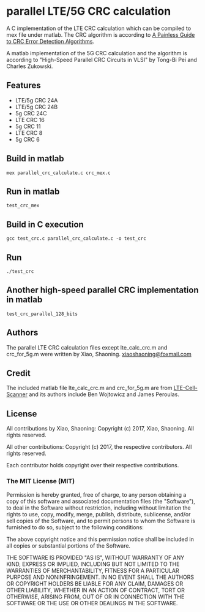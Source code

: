 # parallel LTE/5G CRC calculation

A C implementation of the LTE CRC calculation which can be compiled to mex file under matlab.
The CRC algorithm is according to [A Painless Guide to CRC Error Detection Algorithms](http://www.repairfaq.org/filipg/LINK/F_crc_v3.html).

A matlab implementation of the 5G CRC calculation and the algorithm is according to "High-Speed Parallel CRC Circuits in VLSI" by Tong-Bi Pei and Charles Zukowski.

## Features
* LTE/5g CRC 24A
* LTE/5g CRC 24B
* 5g CRC 24C
* LTE CRC 16
* 5g CRC 11 
* LTE CRC 8
* 5g CRC 6

## Build in matlab

```
mex parallel_crc_calculate.c crc_mex.c
```
## Run in matlab

```
test_crc_mex
```

## Build in C execution

```
gcc test_crc.c parallel_crc_calculate.c -o test_crc
```

## Run

```
./test_crc
```

## Another high-speed parallel CRC implementation in matlab
```
test_crc_parallel_128_bits
```

## Authors
The parallel LTE CRC calculation files except lte_calc_crc.m and crc_for_5g.m were written by Xiao, Shaoning. <xiaoshaoning@foxmail.com>

## Credit
The included matlab file lte_calc_crc.m and crc_for_5g.m are from [LTE-Cell-Scanner](https://github.com/JiaoXianjun/LTE-Cell-Scanner)
and its authors include Ben Wojtowicz and James Peroulas.

## License
All contributions by Xiao, Shaoning:
Copyright (c) 2017, Xiao, Shaoning.
All rights reserved.

All other contributions:
Copyright (c) 2017, the respective contributors.
All rights reserved.

Each contributor holds copyright over their respective contributions.

### The MIT License (MIT)

Permission is hereby granted, free of charge, to any person obtaining a copy
of this software and associated documentation files (the "Software"), to deal
in the Software without restriction, including without limitation the rights
to use, copy, modify, merge, publish, distribute, sublicense, and/or sell
copies of the Software, and to permit persons to whom the Software is
furnished to do so, subject to the following conditions:

The above copyright notice and this permission notice shall be included in all
copies or substantial portions of the Software.

THE SOFTWARE IS PROVIDED "AS IS", WITHOUT WARRANTY OF ANY KIND, EXPRESS OR
IMPLIED, INCLUDING BUT NOT LIMITED TO THE WARRANTIES OF MERCHANTABILITY,
FITNESS FOR A PARTICULAR PURPOSE AND NONINFRINGEMENT. IN NO EVENT SHALL THE
AUTHORS OR COPYRIGHT HOLDERS BE LIABLE FOR ANY CLAIM, DAMAGES OR OTHER
LIABILITY, WHETHER IN AN ACTION OF CONTRACT, TORT OR OTHERWISE, ARISING FROM,
OUT OF OR IN CONNECTION WITH THE SOFTWARE OR THE USE OR OTHER DEALINGS IN THE
SOFTWARE.
